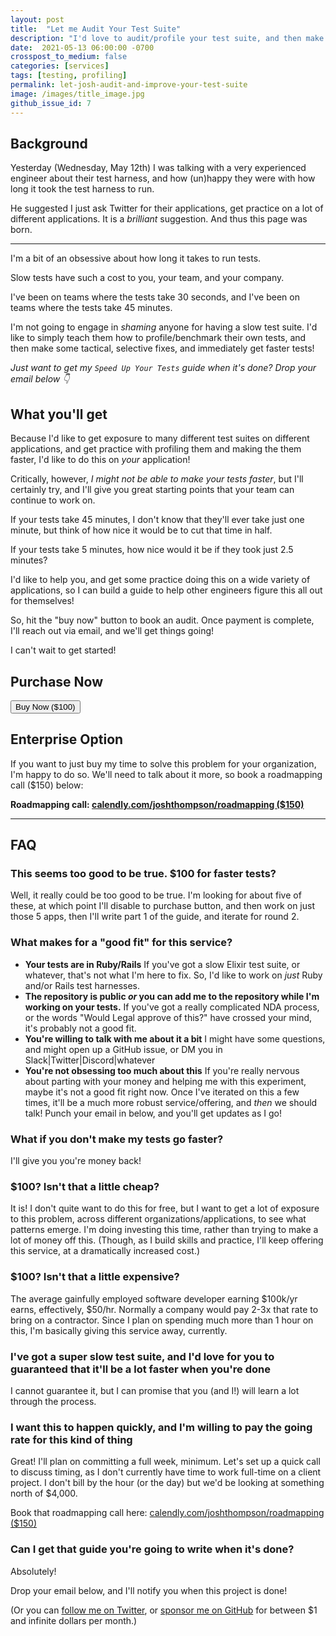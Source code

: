 ```yaml
---
layout: post
title:  "Let me Audit Your Test Suite"
description: "I'd love to audit/profile your test suite, and then make it faster!"
date:  2021-05-13 06:00:00 -0700
crosspost_to_medium: false
categories: [services]
tags: [testing, profiling]
permalink: let-josh-audit-and-improve-your-test-suite
image: /images/title_image.jpg
github_issue_id: 7
---
```


## Background

Yesterday (Wednesday, May 12th) I was talking with a very experienced engineer about their test harness, and how (un)happy they were with how long it took the test harness to run.

He suggested I just ask Twitter for their applications, get practice on a lot of different applications. It is a _brilliant_ suggestion. And thus this page was born.

---------------------

I'm a bit of an obsessive about how long it takes to run tests.

Slow tests have such a cost to you, your team, and your company.

I've been on teams where the tests take 30 seconds, and I've been on teams where the tests take 45 minutes.

I'm not going to engage in _shaming_ anyone for having a slow test suite. I'd like to simply teach them how to profile/benchmark their own tests, and then make some tactical, selective fixes, and immediately get faster tests!

_Just want to get my `Speed Up Your Tests` guide when it's done? Drop your email below 👇_

<script async data-uid="518bab5f60" src="https://josh-thompson.ck.page/518bab5f60/index.js"></script>

## What you'll get

Because I'd like to get exposure to many different test suites on different applications, and get practice with profiling them and making the them faster, I'd like to do this on _your_ application! 

Critically, however, _I might not be able to make your tests faster_, but I'll certainly try, and I'll give you great starting points that your team can continue to work on. 

If your tests take 45 minutes, I don't know that they'll ever take just one minute, but think of how nice it would be to cut that time in half.

If your tests take 5 minutes, how nice would it be if they took just 2.5 minutes?

I'd like to help you, and get some practice doing this on a wide variety of applications, so I can build a guide to help other engineers figure this all out for themselves!

So, hit the "buy now" button to book an audit. Once payment is complete, I'll reach out via email, and we'll get things going!

I can't wait to get started!

## Purchase Now

<!-- Load Stripe.js on your website. -->
<script src="https://js.stripe.com/v3"></script>

<div class="stripe_button_container">
<!-- Create a button that your customers click to complete their purchase. Customize the styling to suit your branding. -->
  <button class="stripe_button"
    id="checkout-button-sku_JTcq1iheI2La2N"
    role="link"
    type="button">
    Buy Now ($100)
  </button>
</div>
<div id="error-message"></div>

<script>
(function() {
  var stripe = Stripe('pk_live_sPYviTcMAWXUxiZKnVtA1zW300d6I1ltcW');

  var checkoutButton = document.getElementById('checkout-button-sku_JTcq1iheI2La2N');
  checkoutButton.addEventListener('click', function () {
    /*
     * When the customer clicks on the button, redirect
     * them to Checkout.
     */
    stripe.redirectToCheckout({
      lineItems: [{price: 'sku_JTcq1iheI2La2N', quantity: 1}],
      mode: 'payment',
      /*
       * Do not rely on the redirect to the successUrl for fulfilling
       * purchases, customers may not always reach the success_url after
       * a successful payment.
       * Instead use one of the strategies described in
       * https://stripe.com/docs/payments/checkout/fulfill-orders
       */
      successUrl: window.location.protocol + '//intermediateruby.com/success',
      cancelUrl: window.location.protocol + '//intermediateruby.com/canceled',
    })
    .then(function (result) {
      if (result.error) {
        /*
         * If `redirectToCheckout` fails due to a browser or network
         * error, display the localized error message to your customer.
         */
        var displayError = document.getElementById('error-message');
        displayError.textContent = result.error.message;
      }
    });
  });
})();
</script>

## Enterprise Option

If you want to just buy my time to solve this problem for your organization, I'm happy to do so. We'll need to talk about it more, so book a roadmapping call ($150) below:

**Roadmapping call: [calendly.com/joshthompson/roadmapping ($150)](https://calendly.com/joshthompson/roadmapping)**

--------------------

## FAQ

### This seems too good to be true. $100 for faster tests?

Well, it really could be too good to be true. I'm looking for about five of these, at which point I'll disable to purchase button, and then work on just those 5 apps, then I'll write part 1 of the guide, and iterate for round 2.



### What makes for a "good fit" for this service?

- **Your tests are in Ruby/Rails** If you've got a slow Elixir test suite, or whatever, that's not what I'm here to fix. So, I'd like to work on _just_ Ruby and/or Rails test harnesses.
- **The repository is public _or_ you can add me to the repository while I'm working on your tests.** If you've got a really complicated NDA process, or the words "Would Legal approve of this?" have crossed your mind, it's probably not a good fit.
- **You're willing to talk with me about it a bit** I might have some questions, and might open up a GitHub issue, or DM you in Slack|Twitter|Discord|whatever
- **You're not obsessing too much about this** If you're really nervous about parting with your money and helping me with this experiment, maybe it's not a good fit right now. Once I've iterated on this a few times, it'll be a much more robust service/offering, and _then_ we should talk! Punch your email in below, and you'll get updates as I go!

<script async data-uid="518bab5f60" src="https://josh-thompson.ck.page/518bab5f60/index.js"></script>


### What if you don't make my tests go faster?

I'll give you you're money back!

### $100? Isn't that a little cheap?

It is! I don't quite want to do this for free, but I want to get a lot of exposure to this problem, across different organizations/applications, to see what patterns emerge. I'm doing investing this time, rather than trying to make a lot of money off this. (Though, as I build skills and practice, I'll keep offering this service, at a dramatically increased cost.)

### $100? Isn't that a little expensive?

The average gainfully employed software developer earning $100k/yr earns, effectively, $50/hr. Normally a company would pay 2-3x that rate to bring on a contractor. Since I plan on spending much more than 1 hour on this, I'm basically giving this service away, currently.

### I've got a super slow test suite, and I'd love for you to guaranteed that it'll be a lot faster when you're done

I cannot guarantee it, but I can promise that you (and I!) will learn a lot through the process. 

### I want this to happen quickly, and I'm willing to pay the going rate for this kind of thing

Great! I'll plan on committing a full week, minimum. Let's set up a quick call to discuss timing, as I don't currently have time to work full-time on a client project. I don't bill by the hour (or the day) but we'd be looking at something north of $4,000. 

Book that roadmapping call here: [calendly.com/joshthompson/roadmapping ($150)](https://calendly.com/joshthompson/roadmapping)

### Can I get that guide you're going to write when it's done?

Absolutely!

Drop your email below, and I'll notify you when this project is done!

<script async data-uid="518bab5f60" src="https://josh-thompson.ck.page/518bab5f60/index.js"></script>

(Or you can [follow me on Twitter](https://twitter.com/josh_works), or [sponsor me on GitHub](https://github.com/sponsors/josh-works) for between $1 and infinite dollars per month.)
